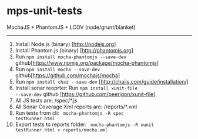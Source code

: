 mps-unit-tests
==============
MochaJS + PhantomJS + LCOV (node/grunt/blanket)
_______________________________________________


1. Install Node.js (binary) [http://nodejs.org]
2. Install Phantom.js (binary)  [http://phantomjs.org]
3. Run <code>npm install mocha-phantomjs --save-dev</code> github[https://www.npmjs.org/package/mocha-phantomjs]
4. Run <code>npm install mocha --save-dev</code> github[https://github.com/mochajs/mocha]
5. Run <code>npm install chai --save-dev</code> [http://chaijs.com/guide/installation/]
5. Install sonar reoprter: Run <code>npm install xunit-file --save-dev</code>  github [https://github.com/peerigon/xunit-file]
6. All JS tests are: /spec/*.js
7. All Sonar Coverage Xml reports are: /reports/*.xml
8. Run tests from cli: <code> mocha-phantomjs -R spec testRunner.html</code>
9. Export tests to reports folder: <code> mocha-phantomjs -R xunit testRunner.html > reports/mocha.xml</code>
